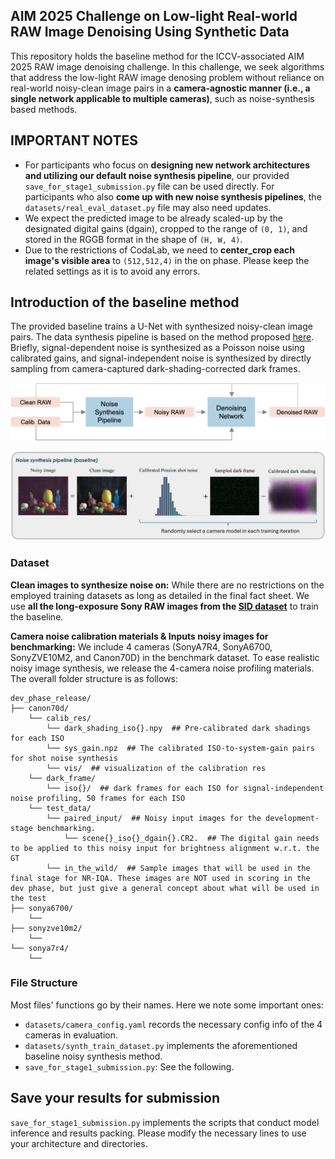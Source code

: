 ## AIM 2025 Challenge on Low-light Real-world RAW Image Denoising Using Synthetic Data


This repository holds the baseline method for the ICCV-associated AIM 2025 RAW image denoising challenge. In this challenge, we seek algorithms that address the low-light RAW image denosing problem without reliance on real-world noisy-clean image pairs in a **camera-agnostic manner (i.e., a single network applicable to multiple cameras)**, such as noise-synthesis based methods. 


## IMPORTANT NOTES
- For participants who focus on **designing new network architectures and utilizing our default noise synthesis pipeline**, our provided `save_for_stage1_submission.py` file can be used directly. For participants who also **come up with new noise synthesis pipelines**, the `datasets/real_eval_dataset.py` file may also need updates.
- We expect the predicted image to be already scaled-up by the designated digital gains (dgain), cropped to the range of `(0, 1)`, and stored in the RGGB format in the shape of `(H, W, 4)`.
- Due to the restrictions of CodaLab, we need to **center_crop each image's visible area** to `(512,512,4)` in the on phase. Please keep the related settings as it is to avoid any errors.



## Introduction of the baseline method
The provided baseline trains a U-Net with synthesized noisy-clean image pairs. The data synthesis pipeline is based on the method proposed [here](https://arxiv.org/abs/2505.00045). Briefly, signal-dependent noise is synthesized as a Poisson noise using calibrated gains, and signal-independent noise is synthesized by directly sampling from camera-captured dark-shading-corrected dark frames.

![Overall framework](website/static/rawdenoise.png)

![Noise synthesis baseline](website/static/noise_synth_baseline.png)


### Dataset
**Clean images to synthesize noise on:** While there are no restrictions on the employed training datasets as long as detailed in the final fact sheet. We use **all the long-exposure Sony RAW images from the  [SID dataset](https://cchen156.github.io/SID.html)** to train the baseline.

**Camera noise calibration materials & Inputs noisy images for benchmarking:** We include 4 cameras (SonyA7R4, SonyA6700, SonyZVE10M2, and Canon70D) in the benchmark dataset. To ease realistic noisy image synthesis, we release the 4-camera noise profiling materials. The overall folder structure is as follows:

```
dev_phase_release/
├── canon70d/
    └── calib_res/
        └── dark_shading_iso{}.npy  ## Pre-calibrated dark shadings for each ISO
        └── sys_gain.npz  ## The calibrated ISO-to-system-gain pairs for shot noise synthesis
        └── vis/  ## visualization of the calibration res
    └── dark_frame/
        └── iso{}/  ## dark frames for each ISO for signal-independent noise profiling, 50 frames for each ISO
    └── test_data/
        └── paired_input/  ## Noisy input images for the development-stage benchmarking.
            └── scene{}_iso{}_dgain{}.CR2.  ## The digital gain needs to be applied to this noisy input for brightness alignment w.r.t. the GT
        └── in_the_wild/  ## Sample images that will be used in the final stage for NR-IQA. These images are NOT used in scoring in the dev phase, but just give a general concept about what will be used in the test 
├── sonya6700/
    └── 
├── sonyzve10m2/
    └── 
└── sonya7r4/
    └── 
```


### File Structure
Most files' functions go by their names. Here we note some important ones:

- `datasets/camera_config.yaml` records the necessary config info of the 4 cameras in evaluation.
- `datasets/synth_train_dataset.py` implements the aforementioned baseline noisy synthesis method.   
- `save_for_stage1_submission.py`: See the following.



## Save your results for submission
`save_for_stage1_submission.py` implements the scripts that conduct model inference and results packing. Please modify the necessary lines to use your architecture and directories. 


